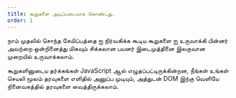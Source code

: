 ```yaml
---
title: கூறுகளை அடிப்படையாக கொண்டது.
order: 1
---
```


நாம் முதலில் சொந்த சேமிப்பத்தை ஐ நிர்வகிக்க கூடிய கூறுகளை ஐ உருவாக்கி பின்னர் அவற்றை ஒன்றினைத்து மிகவும் சிக்கலான பயனர் இடைமுத்தினை இலகுவான முறையில் உருவாக்கலாம்.

கூறுகளினுடைய தர்க்கங்கள் JavaScript ஆல் எழுதப்பட்டிருக்கின்றன, நீங்கள் உங்கள் செயலி மூலம் தரவுகளை எளிதில் அனுப்ப முடியும், அத்துடன் DOM இற்கு வெளியே நினைவகத்தில் தரவுகளை வைத்திருக்கலாம்.

